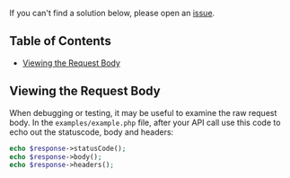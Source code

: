 If you can't find a solution below, please open an [issue](https://github.com/sendgrid/php-http-client/issues).

## Table of Contents

* [Viewing the Request Body](#request-body)

<a name="request-body"></a>
## Viewing the Request Body

When debugging or testing, it may be useful to examine the raw request body. In the `examples/example.php` file, after your API call use this code to echo out the statuscode, body and headers:

```php
echo $response->statusCode();
echo $response->body();
echo $response->headers();
```
